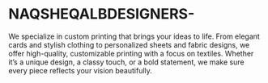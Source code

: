 # NAQSHEQALBDESIGNERS-
We specialize in custom printing that brings your ideas to life. From elegant cards and stylish clothing to personalized sheets and fabric designs, we offer high-quality, customizable printing with a focus on textiles. Whether it’s a unique design, a classy touch, or a bold statement, we make sure every piece reflects your vision beautifully.
